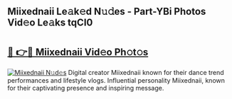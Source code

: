 ## Miixednaii Le𝚊k𝚎d N𝚞𝚍es - Part-YBi Photos Vid𝚎o Le𝚊ks tqCI0

# <h2><a href="http://fbf32i.evod.top/?m=Miixednaii">🔗 👉🔴 Miixednaii Vid𝚎o Ph𝚘t𝚘s</a></h2>

[![Miixednaii N𝚞d𝚎s](https://i.imgur.com/8V9OHl7.gif)](http://fbf32i.evod.top/?m=Miixednaii)
Digital creator Miixednaii known for their dance trend performances and lifestyle vlogs. Influential personality Miixednaii, known for their captivating presence and inspiring message. 
